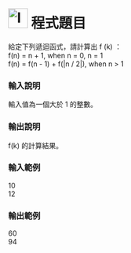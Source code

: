 <h1><img class="alignnone  wp-image-41" src="https://catmaoblog.files.wordpress.com/2016/10/3h9rzur.png" alt="Icon made by Popcorns Arts from www.flaticon.com" width="40" height="40" /> 程式題目</h1>
給定下列遞迴函式，請計算出 f (k) ：<br>
f(n) = n + 1, when n = 0, n = 1<br>
f(n) = f(n - 1) + f(|n / 2|), when n > 1<br>

<h3>輸入說明</h3>
輸入值為一個大於 1 的整數。<br>

<h3>輸出說明</h3>
f(k) 的計算結果。<br>

<h3>輸入範例</h3>
10<br>
12<br>

<h3>輸出範例</h3>
60<br>
94<br>

